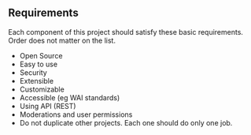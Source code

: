 ## Requirements

Each component of this project should satisfy these basic requirements. Order does not matter on the list.

- Open Source
- Easy to use
- Security
- Extensible
- Customizable
- Accessible (eg WAI standards)
- Using API (REST)
- Moderations and user permissions
- Do not duplicate other projects. Each one should do only one job.
